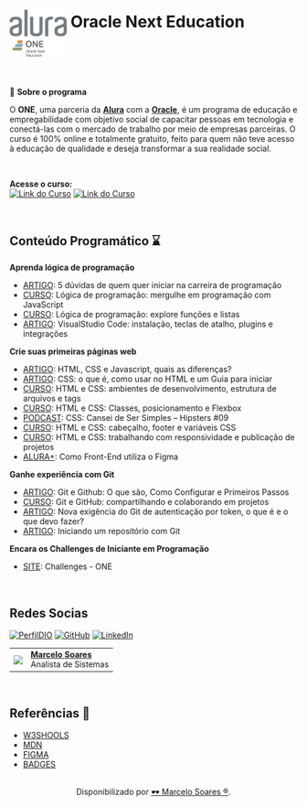 <h1>
    <a href="https://cursos.alura.com.br/">
    <img align="center" width="100px" src="./img/logo-alura.svg"></a>
    <span><b>Oracle Next Education</b></span>
    <img align="center" width="100px" src="./img/logo-one.webp"></a>
</h1>
<br>

🎯 **Sobre o programa** 

O **ONE**, uma parceria da [**Alura**](https://www.alura.com.br/) com a [**Oracle**](https://www.oracle.com/br/), é um programa de educação e empregabilidade com objetivo social de capacitar pessoas em tecnologia e conectá-las com o mercado de trabalho por meio de empresas parceiras. O curso é 100% online e totalmente gratuito, feito para quem não teve acesso à educação de qualidade e deseja transformar a sua realidade social.

<br>

**Acesse o curso:** <br>
[![Link do Curso](https://img.shields.io/badge/▶-000?style=for-the-badge&logo=movie&logoColor=E94D5F)](https://cursos.alura.com.br/formacao-logica-de-programacao-turma-6-oracle-one) 
[![Link do Curso](https://img.shields.io/badge/Oracle%20Next%20Education-E94D5F?style=for-the-badge)](https://cursos.alura.com.br/formacao-logica-de-programacao-turma-6-oracle-one) 

<br>

## Conteúdo Programático ⌛

**Aprenda lógica de programação**

- [ARTIGO](https://www.alura.com.br/artigos/5-duvidas-de-quem-quer-iniciar-na-carreira-de-programacao?_gl=1*mr2av5*_ga*OTgyNjY4ODg3LjE3MDUyNjg1NDY.*_ga_1EPWSW3PCS*MTcwNzM4NjgyMC44MS4xLjE3MDczODY4MjEuMC4wLjA.*_fplc*ejJydGlYV1c1RXR0RFRTYWt6VkQxS29PbDVDNXN2M3UlMkJ6TExTVG0lMkY2VzMyJTJCQXd3b2VNcHFLSExMOUhFSjNhM3RoSFVsJTJCUzRKSjBPbTNBbkVUWEZ4Vm9WZERVUFQxJTJGckMlMkJiRklxMUxKcTQxc0FwUkQlMkYyQmxBMDRLMzJENlElM0QlM0Q.): 5 dúvidas de quem quer iniciar na carreira de programação
- [CURSO](https://cursos.alura.com.br/course/logica-programacao-mergulhe-programacao-javascript): Lógica de programação: mergulhe em programação com JavaScript
- [CURSO](https://cursos.alura.com.br/course/logica-programacao-funcoes-listas): Lógica de programação: explore funções e listas
- [ARTIGO](https://www.alura.com.br/artigos/visualstudio-code-instalacao-teclas-de-atalho-plugins-e-integracoes?_gl=1*xjnve4*_ga*OTgyNjY4ODg3LjE3MDUyNjg1NDY.*_ga_1EPWSW3PCS*MTcwNzM4NjgyMC44MS4xLjE3MDczODcyNjIuMC4wLjA.*_fplc*ejJydGlYV1c1RXR0RFRTYWt6VkQxS29PbDVDNXN2M3UlMkJ6TExTVG0lMkY2VzMyJTJCQXd3b2VNcHFLSExMOUhFSjNhM3RoSFVsJTJCUzRKSjBPbTNBbkVUWEZ4Vm9WZERVUFQxJTJGckMlMkJiRklxMUxKcTQxc0FwUkQlMkYyQmxBMDRLMzJENlElM0QlM0Q.): VisualStudio Code: instalação, teclas de atalho, plugins e integrações


**Crie suas primeiras páginas web**

- [ARTIGO](https://www.alura.com.br/artigos/html-css-e-js-definicoes?_gl=1*uy9dtn*_ga*OTgyNjY4ODg3LjE3MDUyNjg1NDY.*_ga_1EPWSW3PCS*MTcwNzM4NjgyMC44MS4xLjE3MDczODcyNjIuMC4wLjA.*_fplc*ejJydGlYV1c1RXR0RFRTYWt6VkQxS29PbDVDNXN2M3UlMkJ6TExTVG0lMkY2VzMyJTJCQXd3b2VNcHFLSExMOUhFSjNhM3RoSFVsJTJCUzRKSjBPbTNBbkVUWEZ4Vm9WZERVUFQxJTJGckMlMkJiRklxMUxKcTQxc0FwUkQlMkYyQmxBMDRLMzJENlElM0QlM0Q.): HTML, CSS e Javascript, quais as diferenças?
- [ARTIGO](https://www.alura.com.br/artigos/css?_gl=1*uy9dtn*_ga*OTgyNjY4ODg3LjE3MDUyNjg1NDY.*_ga_1EPWSW3PCS*MTcwNzM4NjgyMC44MS4xLjE3MDczODcyNjIuMC4wLjA.*_fplc*ejJydGlYV1c1RXR0RFRTYWt6VkQxS29PbDVDNXN2M3UlMkJ6TExTVG0lMkY2VzMyJTJCQXd3b2VNcHFLSExMOUhFSjNhM3RoSFVsJTJCUzRKSjBPbTNBbkVUWEZ4Vm9WZERVUFQxJTJGckMlMkJiRklxMUxKcTQxc0FwUkQlMkYyQmxBMDRLMzJENlElM0QlM0Q.): CSS: o que é, como usar no HTML e um Guia para iniciar
- [CURSO](https://cursos.alura.com.br/course/html-css-ambiente-arquivos-tags): HTML e CSS: ambientes de desenvolvimento, estrutura de arquivos e tags
- [CURSO](https://cursos.alura.com.br/course/html-css-classes-posicionamento-flexbox): HTML e CSS: Classes, posicionamento e Flexbox
- [PODCAST](https://cursos.alura.com.br/extra/hipsterstech/css-cansei-de-ser-simples-hipsters-09-a577): CSS: Cansei de Ser Simples – Hipsters #09
- [CURSO](https://cursos.alura.com.br/course/html-css-cabecalho-footer-variaveis-css): HTML e CSS: cabeçalho, footer e variáveis CSS
- [CURSO](https://cursos.alura.com.br/course/html-css-responsividade-publicacao-projetos): HTML e CSS: trabalhando com responsividade e publicação de projetos
- [ALURA+](https://cursos.alura.com.br/extra/alura-mais/como-front-end-utiliza-o-figma-c858): Como Front-End utiliza o Figma

**Ganhe experiência com Git**

- [ARTIGO](https://www.alura.com.br/artigos/o-que-e-git-github?_gl=1*78nvrc*_ga*OTgyNjY4ODg3LjE3MDUyNjg1NDY.*_ga_1EPWSW3PCS*MTcwNzM4NjgyMC44MS4xLjE3MDczODcyNjIuMC4wLjA.*_fplc*ejJydGlYV1c1RXR0RFRTYWt6VkQxS29PbDVDNXN2M3UlMkJ6TExTVG0lMkY2VzMyJTJCQXd3b2VNcHFLSExMOUhFSjNhM3RoSFVsJTJCUzRKSjBPbTNBbkVUWEZ4Vm9WZERVUFQxJTJGckMlMkJiRklxMUxKcTQxc0FwUkQlMkYyQmxBMDRLMzJENlElM0QlM0Q.): Git e Github: O que são, Como Configurar e Primeiros Passos
- [CURSO](https://cursos.alura.com.br/course/git-github-compartilhando-colaborando-projetos): Git e GitHub: compartilhando e colaborando em projetos
- [ARTIGO](https://www.alura.com.br/artigos/nova-exigencia-do-git-de-autenticacao-por-token-o-que-e-o-que-devo-fazer?_gl=1*1wdqaos*_ga*OTgyNjY4ODg3LjE3MDUyNjg1NDY.*_ga_1EPWSW3PCS*MTcwNzM4NjgyMC44MS4xLjE3MDczODcyNjIuMC4wLjA.*_fplc*ejJydGlYV1c1RXR0RFRTYWt6VkQxS29PbDVDNXN2M3UlMkJ6TExTVG0lMkY2VzMyJTJCQXd3b2VNcHFLSExMOUhFSjNhM3RoSFVsJTJCUzRKSjBPbTNBbkVUWEZ4Vm9WZERVUFQxJTJGckMlMkJiRklxMUxKcTQxc0FwUkQlMkYyQmxBMDRLMzJENlElM0QlM0Q.): Nova exigência do Git de autenticação por token, o que é e o que devo fazer?
- [ARTIGO](https://www.alura.com.br/artigos/iniciando-repositorio-git?_gl=1*1wdqaos*_ga*OTgyNjY4ODg3LjE3MDUyNjg1NDY.*_ga_1EPWSW3PCS*MTcwNzM4NjgyMC44MS4xLjE3MDczODcyNjIuMC4wLjA.*_fplc*ejJydGlYV1c1RXR0RFRTYWt6VkQxS29PbDVDNXN2M3UlMkJ6TExTVG0lMkY2VzMyJTJCQXd3b2VNcHFLSExMOUhFSjNhM3RoSFVsJTJCUzRKSjBPbTNBbkVUWEZ4Vm9WZERVUFQxJTJGckMlMkJiRklxMUxKcTQxc0FwUkQlMkYyQmxBMDRLMzJENlElM0QlM0Q.): Iniciando um repositório com Git

**Encara os Challenges de Iniciante em Programação**

- [SITE](https://www.alura.com.br/challenges/challenge-one-logica?_gl=1*t2twll*_ga*OTgyNjY4ODg3LjE3MDUyNjg1NDY.*_ga_1EPWSW3PCS*MTcwNzM4NjgyMC44MS4xLjE3MDczODcyNjIuMC4wLjA.*_fplc*ejJydGlYV1c1RXR0RFRTYWt6VkQxS29PbDVDNXN2M3UlMkJ6TExTVG0lMkY2VzMyJTJCQXd3b2VNcHFLSExMOUhFSjNhM3RoSFVsJTJCUzRKSjBPbTNBbkVUWEZ4Vm9WZERVUFQxJTJGckMlMkJiRklxMUxKcTQxc0FwUkQlMkYyQmxBMDRLMzJENlElM0QlM0Q.): Challenges - ONE

<br>

## Redes Socias

[![PerfilDIO](https://img.shields.io/badge/DIO-0077B5?style=for-the-badge&logo=dio&logoColor=white)](https://web.dio.me/users/marcelo_soares92)
[![GitHub](https://img.shields.io/badge/GitHub-000?style=for-the-badge&logo=github&logoColor=30A3DC)](https://github.com/Mdsoare/)
[![LinkedIn](https://img.shields.io/badge/LinkedIn-0077B5?style=for-the-badge&logo=linkedin&logoColor=white)](https://www.linkedin.com/in/marcelodsoares/) 

<table>
  <tr>
    <td>
      <img width="80px" align="center" src="https://avatars.githubusercontent.com/Mdsoare"/>
    </td>
    <td align="left">
      <a href="https://github.com/Mdsoare">
        <span><b>Marcelo Soares</b></span>
      </a>
      <br>
      <span>Analista de Sistemas</span>
    </td>
  </tr>
</table>

<br>

## Referências 🔎

- [W3SHOOLS](https://www.w3schools.com/)
- [MDN](https://developer.mozilla.org/pt-BR/)
- [FIGMA](https://www.figma.com/)
- [BADGES](https://hendrasob.github.io/badges/)

##
<div align="center">Disponibilizado por <a href="https://github.com/Mdsoare">🕶 Marcelo Soares ®</a>.</div>

